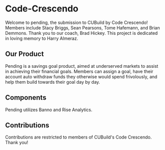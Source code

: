 # Code-Crescendo

Welcome to pending, the submission to CUBuild by Code Crescendo! Members include Stacy Briggs, Sean Pearsons, Tome Hafemann, and Brian Demmons. Thank you to our coach, Brad Hickey. This project is dedicated in loving memory to Harry Almeraz. 

## Our Product

Pending is a savings goal product, aimed at underserved markets to assist in achieving their financial goals. Members can assign a goal, have their account auto withdraw funds they otherwise would spend frivolously, and help them build towards their goal day by day.

## Components

Pending utilizes Banno and Rise Analytics.

## Contributions

Contributions are restricted to members of CUBuild's Code Crescendo. Thank you!
